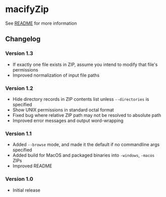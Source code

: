 # macifyZip

See [README](./README.md) for more information

## Changelog

### Version 1.3

- If exactly one file exists in ZIP, assume you intend to modify that file's permissions
- Improved normalization of input file paths

### Version 1.2

- Hide directory records in ZIP contents list unless `--directories` is specified
- Show UNIX permissions in standard octal format
- Fixed bug where relative ZIP path may not be resolved to absolute path
- Improved error messages and output word-wrapping

### Version 1.1

- Added `--browse` mode, and made it the default if no commandline args specified
- Added build for MacOS and packaged binaries into `-windows`, `-macos` ZIPs
- Improved README

### Version 1.0

- Initial release
